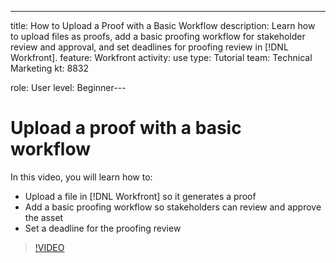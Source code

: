 ---
title: How to Upload a Proof with a Basic Workflow
description:  Learn how to upload files as proofs, add a basic proofing workflow for stakeholder review and approval, and set deadlines for proofing review in [!DNL Workfront].
feature: Workfront
activity: use
type: Tutorial
team: Technical Marketing
kt: 8832

role: User
level: Beginner---
# Upload a proof with a basic workflow

In this video, you will learn how to:

* Upload a file in [!DNL Workfront] so it generates a proof
* Add a basic proofing workflow so stakeholders can review and approve the asset
* Set a deadline for the proofing review

>[!VIDEO](https://video.tv.adobe.com/v/335132/?quality=12)

<!--
## Learn more
* Supported proofing file types
* Configure a proof
-->

<!--
## Guides
* Plan a basic workflow worksheet
* Upload proofs in Workfront
-->
